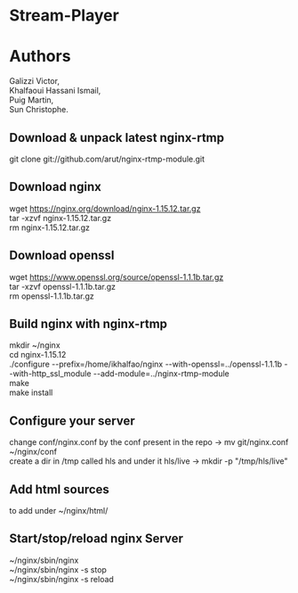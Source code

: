 # Stream-Player

# Authors
Galizzi Victor,  
Khalfaoui Hassani Ismail,  
Puig Martin,  
Sun Christophe.  

## Download & unpack latest nginx-rtmp 
git clone git://github.com/arut/nginx-rtmp-module.git  

## Download nginx

wget https://nginx.org/download/nginx-1.15.12.tar.gz  
tar -xzvf nginx-1.15.12.tar.gz  
rm nginx-1.15.12.tar.gz  

## Download openssl
wget https://www.openssl.org/source/openssl-1.1.1b.tar.gz  
tar -xzvf openssl-1.1.1b.tar.gz   
rm openssl-1.1.1b.tar.gz  

## Build nginx with nginx-rtmp

mkdir ~/nginx  
cd nginx-1.15.12  
./configure --prefix=/home/ikhalfao/nginx --with-openssl=../openssl-1.1.1b --with-http_ssl_module --add-module=../nginx-rtmp-module      
make  
make install  

## Configure your server
change conf/nginx.conf by the conf present in the repo -> mv git/nginx.conf ~/nginx/conf  
create a dir in /tmp called hls and under it hls/live -> mkdir -p "/tmp/hls/live"  

## Add html sources 
to add under ~/nginx/html/  

## Start/stop/reload nginx Server

~/nginx/sbin/nginx  
~/nginx/sbin/nginx -s stop  
~/nginx/sbin/nginx -s reload  

